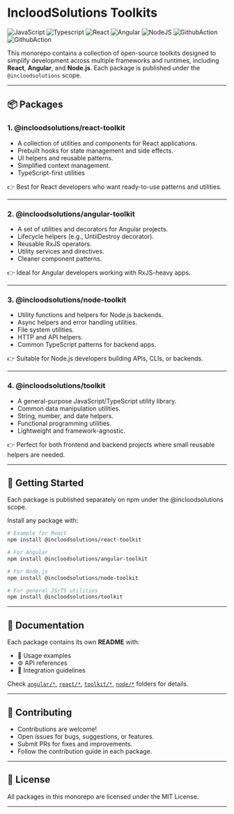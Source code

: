 # IncloodSolutions Toolkits

![JavaScript](https://img.shields.io/badge/JavaScript-F7DF1E.svg?logo=javascript&logoColor=000&style=for-the-badge)
![Typescript](https://img.shields.io/badge/TypeScript-3178C6.svg?logo=typescript&logoColor=fff&style=for-the-badge)
![React](https://img.shields.io/badge/ReactJs-61DAFB.svg?logo=react&logoColor=000&style=for-the-badge)
![Angular](https://img.shields.io/badge/Angular-%23DD0031.svg?logo=angular&logoColor=fff&style=for-the-badge)
![NodeJS](https://img.shields.io/badge/Node.js-6DA55F.svg?logo=node.js&logoColor=fff&style=for-the-badge)
![GithubAction](https://img.shields.io/badge/GitHub_Actions-2088FF.svg?logo=github-actions&logoColor=fff&style=for-the-badge)
![GithubAction](https://img.shields.io/badge/npm-CB3837.svg?logo=npm&logoColor=fff&style=for-the-badge)

This monorepo contains a collection of open-source toolkits designed to simplify development across multiple frameworks and runtimes, including **React**, **Angular**, and **Node.js**. Each package is published under the `@incloodsolutions` scope.

---

## 📦 Packages

### 1. @incloodsolutions/react-toolkit

- A collection of utilities and components for React applications.
- Prebuilt hooks for state management and side effects.
- UI helpers and reusable patterns.
- Simplified context management.
- TypeScript-first utilities

👉 Best for React developers who want ready-to-use patterns and utilities.

---

### 2. @incloodsolutions/angular-toolkit

- A set of utilities and decorators for Angular projects.
- Lifecycle helpers (e.g., UntilDestroy decorator).
- Reusable RxJS operators.
- Utility services and directives.
- Cleaner component patterns.

👉 Ideal for Angular developers working with RxJS-heavy apps.

---

### 3. @incloodsolutions/node-toolkit

- Utility functions and helpers for Node.js backends.
- Async helpers and error handling utilities.
- File system utilities.
- HTTP and API helpers.
- Common TypeScript patterns for backend apps.

👉 Suitable for Node.js developers building APIs, CLIs, or backends.

---

### 4. @incloodsolutions/toolkit

- A general-purpose JavaScript/TypeScript utility library.
- Common data manipulation utilities.
- String, number, and date helpers.
- Functional programming utilities.
- Lightweight and framework-agnostic.

👉 Perfect for both frontend and backend projects where small reusable helpers are needed.

---

## 🚀 Getting Started

Each package is published separately on npm under the @incloodsolutions scope.

Install any package with:

```bash
# Example for React
npm install @incloodsolutions/react-toolkit

# For Angular
npm install @incloodsolutions/angular-toolkit

# For Node.js
npm install @incloodsolutions/node-toolkit

# For general JS/TS utilities
npm install @incloodsolutions/toolkit
```
---

## 📖 Documentation

Each package contains its own **README** with:

- 📖 Usage examples
- ⚙️ API references
- 🧩 Integration guidelines

Check [`angular/*`](./angular), [`react/*`](./react), [`toolkit/*`](./toolkit), [`node/*`](./node) folders for details.

---

## 🤝 Contributing

- Contributions are welcome!
- Open issues for bugs, suggestions, or features.
- Submit PRs for fixes and improvements.
- Follow the contribution guide in each package.

---

## 📜 License

All packages in this monorepo are licensed under the MIT License.

---